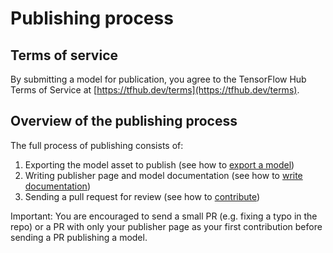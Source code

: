 <!--* freshness: { owner: 'wgierke' reviewed: '2022-05-27' review_interval: '6 months' } *-->

# Publishing process

## Terms of service

By submitting a model for publication, you agree to the TensorFlow Hub Terms of
Service at [https://tfhub.dev/terms](https://tfhub.dev/terms).

## Overview of the publishing process

The full process of publishing consists of:

1.  Exporting the model asset to publish (see how to
    [export a model](exporting_tf2_saved_model.md))
1.  Writing publisher page and model documentation (see how to
    [write documentation](writing_documentation.md))
1.  Sending a pull request for review (see how to
    [contribute](contribute_a_model.md))

Important: You are encouraged to send a small PR (e.g. fixing a typo in the
repo) or a PR with only your publisher page as your first contribution before
sending a PR publishing a model.
